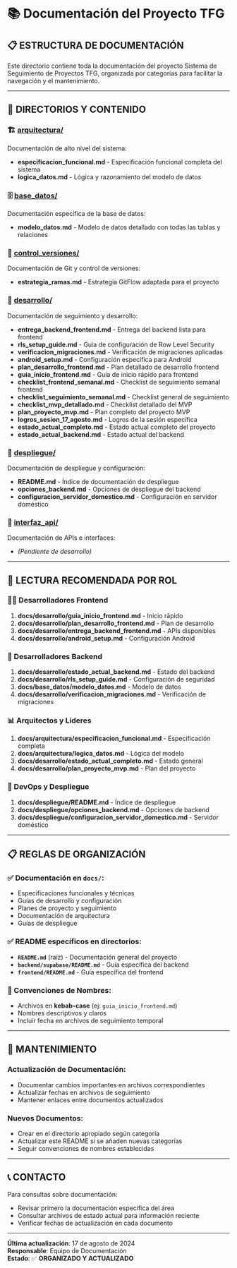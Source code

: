 # 📚 Documentación del Proyecto TFG

## 📋 **ESTRUCTURA DE DOCUMENTACIÓN**

Este directorio contiene toda la documentación del proyecto Sistema de Seguimiento de Proyectos TFG, organizada por categorías para facilitar la navegación y el mantenimiento.

---

## 📁 **DIRECTORIOS Y CONTENIDO**

### **🏗️ [arquitectura/](arquitectura/)**
Documentación de alto nivel del sistema:
- **especificacion_funcional.md** - Especificación funcional completa del sistema
- **logica_datos.md** - Lógica y razonamiento del modelo de datos

### **🗄️ [base_datos/](base_datos/)**
Documentación específica de la base de datos:
- **modelo_datos.md** - Modelo de datos detallado con todas las tablas y relaciones

### **🔄 [control_versiones/](control_versiones/)**
Documentación de Git y control de versiones:
- **estrategia_ramas.md** - Estrategia GitFlow adaptada para el proyecto

### **🚀 [desarrollo/](desarrollo/)**
Documentación de seguimiento y desarrollo:
- **entrega_backend_frontend.md** - Entrega del backend lista para frontend
- **rls_setup_guide.md** - Guía de configuración de Row Level Security
- **verificacion_migraciones.md** - Verificación de migraciones aplicadas
- **android_setup.md** - Configuración específica para Android
- **plan_desarrollo_frontend.md** - Plan detallado de desarrollo frontend
- **guia_inicio_frontend.md** - Guía de inicio rápido para frontend
- **checklist_frontend_semanal.md** - Checklist de seguimiento semanal frontend
- **checklist_seguimiento_semanal.md** - Checklist general de seguimiento
- **checklist_mvp_detallado.md** - Checklist detallado del MVP
- **plan_proyecto_mvp.md** - Plan completo del proyecto MVP
- **logros_sesion_17_agosto.md** - Logros de la sesión específica
- **estado_actual_completo.md** - Estado actual completo del proyecto
- **estado_actual_backend.md** - Estado actual del backend

### **🚀 [despliegue/](despliegue/)**
Documentación de despliegue y configuración:
- **README.md** - Índice de documentación de despliegue
- **opciones_backend.md** - Opciones de despliegue del backend
- **configuracion_servidor_domestico.md** - Configuración en servidor doméstico

### **🔌 [interfaz_api/](interfaz_api/)**
Documentación de APIs e interfaces:
- *(Pendiente de desarrollo)*

---

## 📖 **LECTURA RECOMENDADA POR ROL**

### **👨‍💻 Desarrolladores Frontend**
1. **docs/desarrollo/guia_inicio_frontend.md** - Inicio rápido
2. **docs/desarrollo/plan_desarrollo_frontend.md** - Plan de desarrollo
3. **docs/desarrollo/entrega_backend_frontend.md** - APIs disponibles
4. **docs/desarrollo/android_setup.md** - Configuración Android

### **🔧 Desarrolladores Backend**
1. **docs/desarrollo/estado_actual_backend.md** - Estado del backend
2. **docs/desarrollo/rls_setup_guide.md** - Configuración de seguridad
3. **docs/base_datos/modelo_datos.md** - Modelo de datos
4. **docs/desarrollo/verificacion_migraciones.md** - Verificación de migraciones

### **📊 Arquitectos y Líderes**
1. **docs/arquitectura/especificacion_funcional.md** - Especificación completa
2. **docs/arquitectura/logica_datos.md** - Lógica del modelo
3. **docs/desarrollo/estado_actual_completo.md** - Estado general
4. **docs/desarrollo/plan_proyecto_mvp.md** - Plan del proyecto

### **🚀 DevOps y Despliegue**
1. **docs/despliegue/README.md** - Índice de despliegue
2. **docs/despliegue/opciones_backend.md** - Opciones de backend
3. **docs/despliegue/configuracion_servidor_domestico.md** - Servidor doméstico

---

## 📋 **REGLAS DE ORGANIZACIÓN**

### **✅ Documentación en `docs/`:**
- Especificaciones funcionales y técnicas
- Guías de desarrollo y configuración
- Planes de proyecto y seguimiento
- Documentación de arquitectura
- Guías de despliegue

### **✅ README específicos en directorios:**
- **`README.md`** (raíz) - Documentación general del proyecto
- **`backend/supabase/README.md`** - Guía específica del backend
- **`frontend/README.md`** - Guía específica del frontend

### **📝 Convenciones de Nombres:**
- Archivos en **kebab-case** (ej: `guia_inicio_frontend.md`)
- Nombres descriptivos y claros
- Incluir fecha en archivos de seguimiento temporal

---

## 🔄 **MANTENIMIENTO**

### **Actualización de Documentación:**
- Documentar cambios importantes en archivos correspondientes
- Actualizar fechas en archivos de seguimiento
- Mantener enlaces entre documentos actualizados

### **Nuevos Documentos:**
- Crear en el directorio apropiado según categoría
- Actualizar este README si se añaden nuevas categorías
- Seguir convenciones de nombres establecidas

---

## 📞 **CONTACTO**

Para consultas sobre documentación:
- Revisar primero la documentación específica del área
- Consultar archivos de estado actual para información reciente
- Verificar fechas de actualización en cada documento

---

**Última actualización**: 17 de agosto de 2024  
**Responsable**: Equipo de Documentación  
**Estado**: ✅ **ORGANIZADO Y ACTUALIZADO**
